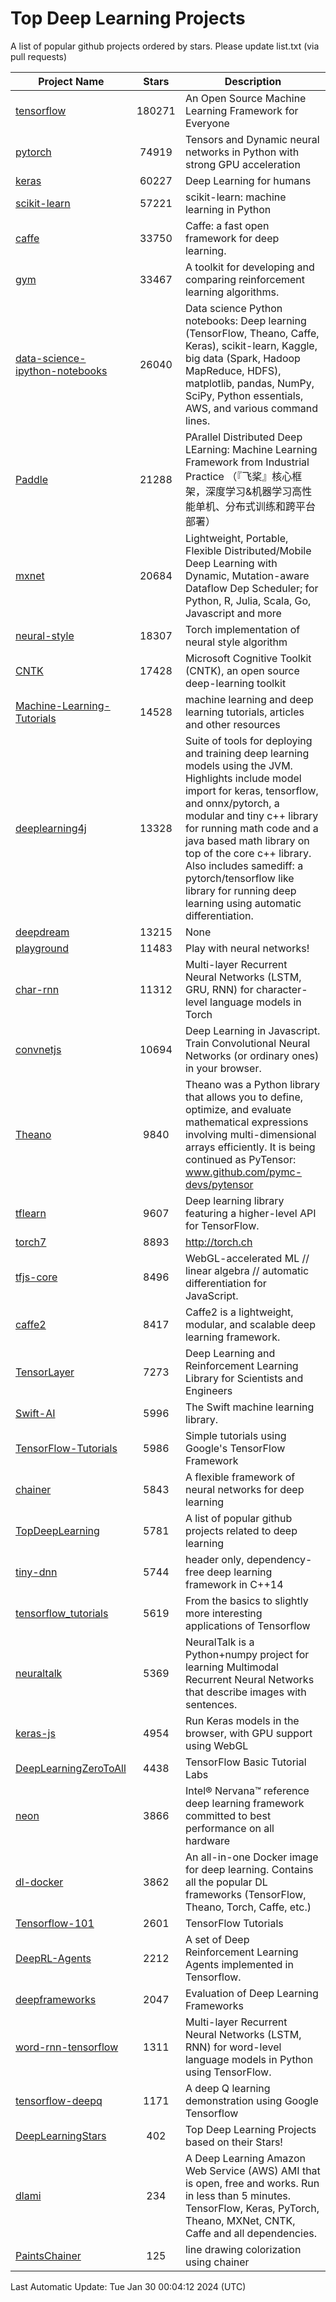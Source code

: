 # Top Deep Learning Projects
A list of popular github projects ordered by stars.
Please update list.txt (via pull requests)

|Project Name| Stars | Description |
| ---------- |:-----:| ----------- |
| [tensorflow](https://github.com/tensorflow/tensorflow) | 180271 | An Open Source Machine Learning Framework for Everyone |
| [pytorch](https://github.com/pytorch/pytorch) | 74919 | Tensors and Dynamic neural networks in Python with strong GPU acceleration |
| [keras](https://github.com/keras-team/keras) | 60227 | Deep Learning for humans |
| [scikit-learn](https://github.com/scikit-learn/scikit-learn) | 57221 | scikit-learn: machine learning in Python |
| [caffe](https://github.com/BVLC/caffe) | 33750 | Caffe: a fast open framework for deep learning. |
| [gym](https://github.com/openai/gym) | 33467 | A toolkit for developing and comparing reinforcement learning algorithms. |
| [data-science-ipython-notebooks](https://github.com/donnemartin/data-science-ipython-notebooks) | 26040 | Data science Python notebooks: Deep learning (TensorFlow, Theano, Caffe, Keras), scikit-learn, Kaggle, big data (Spark, Hadoop MapReduce, HDFS), matplotlib, pandas, NumPy, SciPy, Python essentials, AWS, and various command lines. |
| [Paddle](https://github.com/PaddlePaddle/Paddle) | 21288 | PArallel Distributed Deep LEarning: Machine Learning Framework from Industrial Practice （『飞桨』核心框架，深度学习&机器学习高性能单机、分布式训练和跨平台部署） |
| [mxnet](https://github.com/apache/mxnet) | 20684 | Lightweight, Portable, Flexible Distributed/Mobile Deep Learning with Dynamic, Mutation-aware Dataflow Dep Scheduler; for Python, R, Julia, Scala, Go, Javascript and more |
| [neural-style](https://github.com/jcjohnson/neural-style) | 18307 | Torch implementation of neural style algorithm |
| [CNTK](https://github.com/microsoft/CNTK) | 17428 | Microsoft Cognitive Toolkit (CNTK), an open source deep-learning toolkit |
| [Machine-Learning-Tutorials](https://github.com/ujjwalkarn/Machine-Learning-Tutorials) | 14528 | machine learning and deep learning tutorials, articles and other resources  |
| [deeplearning4j](https://github.com/deeplearning4j/deeplearning4j) | 13328 | Suite of tools for deploying and training deep learning models using the JVM. Highlights include model import for keras, tensorflow, and onnx/pytorch, a modular and tiny c++ library for running math code and a java based math library on top of the core c++ library. Also includes samediff: a pytorch/tensorflow like library for running deep learning using automatic differentiation. |
| [deepdream](https://github.com/google/deepdream) | 13215 | None |
| [playground](https://github.com/tensorflow/playground) | 11483 | Play with neural networks! |
| [char-rnn](https://github.com/karpathy/char-rnn) | 11312 | Multi-layer Recurrent Neural Networks (LSTM, GRU, RNN) for character-level language models in Torch |
| [convnetjs](https://github.com/karpathy/convnetjs) | 10694 | Deep Learning in Javascript. Train Convolutional Neural Networks (or ordinary ones) in your browser. |
| [Theano](https://github.com/Theano/Theano) | 9840 | Theano was a Python library that allows you to define, optimize, and evaluate mathematical expressions involving multi-dimensional arrays efficiently. It is being continued as PyTensor: www.github.com/pymc-devs/pytensor |
| [tflearn](https://github.com/tflearn/tflearn) | 9607 | Deep learning library featuring a higher-level API for TensorFlow. |
| [torch7](https://github.com/torch/torch7) | 8893 | http://torch.ch |
| [tfjs-core](https://github.com/tensorflow/tfjs-core) | 8496 | WebGL-accelerated ML // linear algebra // automatic differentiation for JavaScript. |
| [caffe2](https://github.com/facebookarchive/caffe2) | 8417 | Caffe2 is a lightweight, modular, and scalable deep learning framework. |
| [TensorLayer](https://github.com/tensorlayer/TensorLayer) | 7273 | Deep Learning and Reinforcement Learning Library for Scientists and Engineers  |
| [Swift-AI](https://github.com/Swift-AI/Swift-AI) | 5996 | The Swift machine learning library. |
| [TensorFlow-Tutorials](https://github.com/nlintz/TensorFlow-Tutorials) | 5986 | Simple tutorials using Google's TensorFlow Framework |
| [chainer](https://github.com/chainer/chainer) | 5843 | A flexible framework of neural networks for deep learning |
| [TopDeepLearning](https://github.com/aymericdamien/TopDeepLearning) | 5781 | A list of popular github projects related to deep learning |
| [tiny-dnn](https://github.com/tiny-dnn/tiny-dnn) | 5744 | header only, dependency-free deep learning framework in C++14 |
| [tensorflow_tutorials](https://github.com/pkmital/tensorflow_tutorials) | 5619 | From the basics to slightly more interesting applications of Tensorflow |
| [neuraltalk](https://github.com/karpathy/neuraltalk) | 5369 | NeuralTalk is a Python+numpy project for learning Multimodal Recurrent Neural Networks that describe images with sentences. |
| [keras-js](https://github.com/transcranial/keras-js) | 4954 | Run Keras models in the browser, with GPU support using WebGL |
| [DeepLearningZeroToAll](https://github.com/hunkim/DeepLearningZeroToAll) | 4438 | TensorFlow Basic Tutorial Labs |
| [neon](https://github.com/NervanaSystems/neon) | 3866 | Intel® Nervana™ reference deep learning framework committed to best performance on all hardware |
| [dl-docker](https://github.com/floydhub/dl-docker) | 3862 | An all-in-one Docker image for deep learning. Contains all the popular DL frameworks (TensorFlow, Theano, Torch, Caffe, etc.) |
| [Tensorflow-101](https://github.com/sjchoi86/Tensorflow-101) | 2601 | TensorFlow Tutorials |
| [DeepRL-Agents](https://github.com/awjuliani/DeepRL-Agents) | 2212 | A set of Deep Reinforcement Learning Agents implemented in Tensorflow. |
| [deepframeworks](https://github.com/zer0n/deepframeworks) | 2047 | Evaluation of Deep Learning Frameworks |
| [word-rnn-tensorflow](https://github.com/hunkim/word-rnn-tensorflow) | 1311 | Multi-layer Recurrent Neural Networks (LSTM, RNN) for word-level language models in Python using TensorFlow. |
| [tensorflow-deepq](https://github.com/siemanko/tensorflow-deepq) | 1171 | A deep Q learning demonstration using Google Tensorflow |
| [DeepLearningStars](https://github.com/hunkim/DeepLearningStars) | 402 | Top Deep Learning Projects based on their Stars! |
| [dlami](https://github.com/ritchieng/dlami) | 234 | A Deep Learning Amazon Web Service (AWS) AMI that is open, free and works. Run in less than 5 minutes. TensorFlow, Keras, PyTorch, Theano, MXNet, CNTK, Caffe and all dependencies. |
| [PaintsChainer](https://github.com/taizan/PaintsChainer) | 125 | line drawing colorization using chainer |

Last Automatic Update: Tue Jan 30 00:04:12 2024 (UTC)
